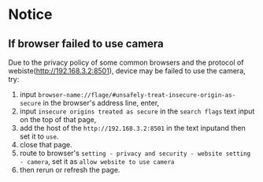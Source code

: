 # Notice

## If browser failed to use camera

Due to the privacy policy of some common browsers and the protocol of webiste(http://192.168.3.2:8501), device may be failed to use the camera,  try:

1. input `browser-name://flage/#unsafely-treat-insecure-origin-as-secure` in the browser's address line, enter,
2. input `insecure origins treated as secure` in the `search flags` text input on the top of that page, 
3. add the host of the `http://192.168.3.2:8501` in the text inputand then set it to `use`.
4. close that page.
5. route to browser's `setting - privacy and security - website setting - camera`, set it as `allow website to use camera`
6. then rerun or refresh the page.
